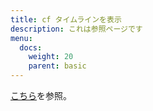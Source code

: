 ```yaml
---
title: cf タイムラインを表示
description: これは参照ページです
menu:
  docs:
    weight: 20
    parent: basic
---
```


[こちら](https://docs.thedesk.top/timeline/add)を参照。